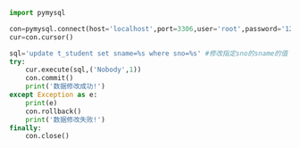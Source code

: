 
<BlogInfo id="594" title="12.操作MySQL数据库修改更新数据" author="白日梦想猿" pv=0 read_times=0 pre_cost_time=0分18秒 category="数据库编程" tag_list="['数据库编程']" create_time="2020.07.09 16:14:50" update_time="2020.07.10 15:17:09" />

```python
import pymysql

con=pymysql.connect(host='localhost',port=3306,user='root',password='123456',database='python_db')
cur=con.cursor()

sql='update t_student set sname=%s where sno=%s' #修改指定sno的sname的值
try:
    cur.execute(sql,('Nobody',1))
    con.commit()
    print('数据修改成功!')
except Exception as e:
    print(e)
    con.rollback()
    print('数据修改失败!')
finally:
    con.close()
```
